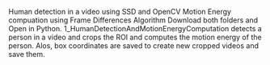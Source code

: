 Human detection in a video using SSD and OpenCV
Motion Energy compuation using Frame Differences Algorithm 
Download both folders and Open in Python.
1_HumanDetectionAndMotionEnergyComputation detects a person in a video and crops the ROI and computes the motion energy of the person. Alos, box coordinates are saved to create new cropped videos and save them.


